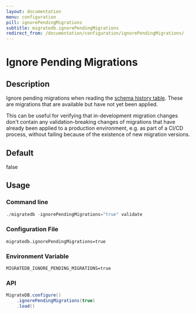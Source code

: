```yaml
---
layout: documentation
menu: configuration
pill: ignorePendingMigrations
subtitle: migratedb.ignorePendingMigrations
redirect_from: /documentation/configuration/ignorePendingMigrations/
---
```


# Ignore Pending Migrations

## Description

Ignore pending migrations when reading
the [schema history table](/documentation/concepts/migrations#schema-history-table). These are migrations that are
available but have not yet been applied.

This can be useful for verifying that in-development migration changes don't contain any validation-breaking changes of
migrations that have already been applied to a production environment, e.g. as part of a CI/CD process, without failing
because of the existence of new migration versions.

## Default

false

## Usage

### Command line

```powershell
./migratedb -ignorePendingMigrations="true" validate
```

### Configuration File

```properties
migratedb.ignorePendingMigrations=true
```

### Environment Variable

```properties
MIGRATEDB_IGNORE_PENDING_MIGRATIONS=true
```

### API

```java
MigrateDB.configure()
    .ignorePendingMigrations(true)
    .load()
```
